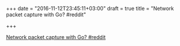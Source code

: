 +++
date = "2016-11-12T23:45:11+03:00"
draft = true
title = "Network packet capture with Go?  #reddit"

+++

<p><a href="https://t.co/gMeqsdaU6O">Network packet capture with Go?  #reddit</a></p>
